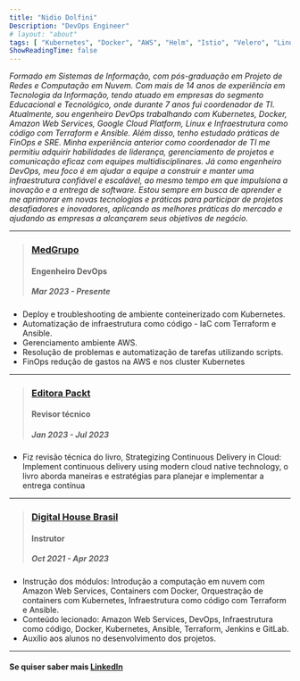 ```yaml
---
title: "Nidio Dolfini"
Description: "DevOps Engineer"
# layout: "about"
tags: [ "Kubernetes", "Docker", "AWS", "Helm", "Istio", "Velero", "Linux", "CI/CD", "Ansible", "Terraform", "Grafana", "Prometheus", "FinOps" , "GitHub"]
ShowReadingTime: false
---
```


*Formado em Sistemas de Informação, com pós-graduação em Projeto de Redes e Computação em Nuvem. Com mais de 14 anos de experiência em Tecnologia da Informação, tendo atuado em empresas do segmento Educacional e Tecnológico, onde durante 7 anos fui coordenador de TI.
Atualmente, sou engenheiro DevOps trabalhando com Kubernetes, Docker, Amazon Web Services, Google Cloud Platform, Linux e Infraestrutura como código com Terraform e Ansible. Além disso, tenho estudado práticas de FinOps e SRE.
Minha experiência anterior como coordenador de TI me permitiu adquirir habilidades de liderança, gerenciamento de projetos e comunicação eficaz com equipes multidisciplinares. Já como engenheiro DevOps, meu foco é em ajudar a equipe a construir e manter uma infraestrutura confiável e escalável, ao mesmo tempo em que impulsiona a inovação e a entrega de software.
Estou sempre em busca de aprender e me aprimorar em novas tecnologias e práticas para participar de projetos desafiadores e inovadores, aplicando as melhores práticas do mercado e ajudando as empresas a alcançarem seus objetivos de negócio.*

---

> ### [MedGrupo](https://medgrupo.com.br/)
>
>#### Engenheiro DevOps
>
>##### Mar 2023 - Presente

- Deploy e troubleshooting de ambiente conteinerizado com Kubernetes.
- Automatização de infraestrutura como código - IaC com Terraform e Ansible.
- Gerenciamento ambiente AWS.
- Resolução de problemas e automatização de tarefas utilizando scripts.
- FinOps redução de gastos na AWS e nos cluster Kubernetes

---

> ### [Editora Packt](https://www.packtpub.com/)
>
>#### Revisor técnico
>
>##### Jan 2023 - Jul 2023

- Fiz revisão técnica do livro, Strategizing Continuous Delivery in Cloud: Implement continuous delivery using modern cloud native technology, o livro aborda maneiras e estratégias para planejar e implementar a entrega contínua

---

> ### [Digital House Brasil](https://www.digitalhouse.com/br)
>
>#### Instrutor
>
>##### Oct 2021 - Apr 2023

- Instrução dos módulos: Introdução a computação em nuvem com Amazon Web Services, Containers com Docker, Orquestração de containers com Kubernetes, Infraestrutura como código com Terraform e Ansible.
- Conteúdo lecionado: Amazon Web Services, DevOps, Infraestrutura como código, Docker, Kubernetes, Ansible, Terraform, Jenkins e GitLab.
- Auxílio aos alunos no desenvolvimento dos projetos.

---

#### Se quiser saber mais [LinkedIn](https://www.linkedin.com/in/nidiodolfini/)
